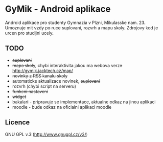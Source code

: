 GyMik - Android aplikace
=================

Android aplikace pro studenty Gymnazia v Plzni, Mikulasske nam. 23. Umoznuje mit vzdy po ruce suplovani, rozvrh a mapu skoly. Zdrojovy kod je urcen pro studijni ucely.

TODO
-----------------

- ~~suplovani~~
- ~~mapa skoly~~, chybi interaktivita jakou ma webova verze http://gymik.jacktech.cz/map/
- ~~novinky z RSS kanalu skoly~~
- automaticke aktualizace novinek, ~~suplovani~~
- rozvrh (chybi script na serveru)
- ~~funkcni nastaveni~~
- ~~widget~~
- bakalari - pripravuje se implementace, aktualne odkaz na jinou aplikaci
- moodle - bude odkaz na oficialni aplikaci moodle

Licence
-----------------
GNU GPL v.3 (http://www.gnugpl.cz/v3/)
